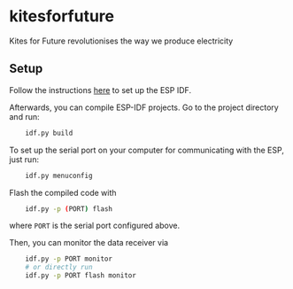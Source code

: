 # kitesforfuture

Kites for Future revolutionises the way we produce electricity

## Setup

Follow the instructions [here](https://docs.espressif.com/projects/esp-idf/en/stable/get-started/#get-started-connect) to set up the ESP IDF.

Afterwards, you can compile ESP-IDF projects.
Go to the project directory and run:

```bash
    idf.py build
```

To set up the serial port on your computer for communicating with the ESP, just run:

```bash
    idf.py menuconfig
```

Flash the compiled code with

```bash
    idf.py -p (PORT) flash
```

where `PORT` is the serial port configured above.

Then, you can monitor the data receiver via

```bash
    idf.py -p PORT monitor
    # or directly run
    idf.py -p PORT flash monitor
```
